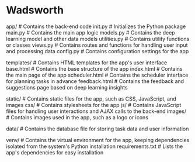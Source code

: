 # Wadsworth
app/ # Contains the back-end code
init.py # Initializes the Python package
main.py # Contains the main app logic
models.py # Contains the deep learning model and other data models
utilities.py # Contains utility functions or classes
views.py # Contains routes and functions for handling user input and processing data
config.py # Contains configuration settings for the app

templates/ # Contains HTML templates for the app's user interface
base.html # Contains the base structure of the app
index.html # Contains the main page of the app
scheduler.html # Contains the scheduler interface for planning tasks in advance
feedback.html # Contains the feedback and suggestions page based on deep learning insights

static/ # Contains static files for the app, such as CSS, JavaScript, and images
css/ # Contains stylesheets for the app
js/ # Contains JavaScript files for handling user interactions and AJAX calls to the back-end
images/ # Contains images used in the app, such as a logo or icons

data/ # Contains the database file for storing task data and user information

venv/ # Contains the virtual environment for the app, keeping dependencies isolated from the system's Python installation
requirements.txt # Lists the app's dependencies for easy installation
